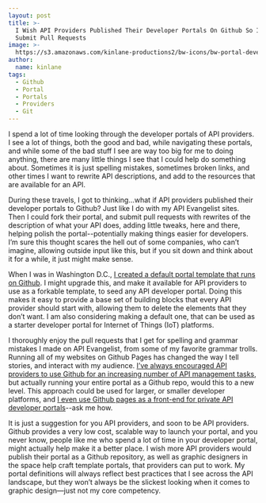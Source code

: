 ```yaml
---
layout: post
title: >-
  I Wish API Providers Published Their Developer Portals On Github So I Could
  Submit Pull Requests
image: >-
  https://s3.amazonaws.com/kinlane-productions2/bw-icons/bw-portal-developer-github.png
author:
  name: kinlane
tags:
  - Github
  - Portal
  - Portals
  - Providers
  - Git
---
```

I spend a lot of time looking through the developer portals of API providers. I see a lot of things, both the good and bad, while navigating these portals, and while some of the bad stuff I see are way too big for me to doing anything, there are many little things I see that I could help do something about. Sometimes it is just spelling mistakes, sometimes broken links, and other times I want to rewrite API descriptions, and add to the resources that are available for an API.

During these travels, I got to thinking...what if API providers published their developer portals to Github? Just like I do with my API Evangelist sites. Then I could fork their portal, and submit pull requests with rewrites of the description of what your API does, adding little tweaks, here and there, helping polish the portal--potentially making things easier for developers. I’m sure this thought scares the hell out of some companies, who can’t imagine, allowing outside input like this, but if you sit down and think about it for a while, it just might make sense.

When I was in Washington D.C., [I created a default portal template that runs on Github](http://kinlane.github.io/dev-hub/). I might upgrade this, and make it available for API providers to use as a forkable template, to seed any API developer portal. Doing this makes it easy to provide a base set of building blocks that every API provider should start with, allowing them to delete the elements that they don’t want. I am also considering making a default one, that can be used as a starter developer portal for Internet of Things (IoT) platforms.

I thoroughly enjoy the pull requests that I get for spelling and grammar mistakes I made on API Evangelist, from some of my favorite grammar trolls. Running all of my websites on Github Pages has changed the way I tell stories, and interact with my audience. [I’ve always encouraged API providers to use Github for an increasing number of API management tasks](http://apievangelist.com/2013/06/08/api-management-using-github/), but actually running your entire portal as a Github repo, would this to a new level. This approach could be used for larger, or smaller developer platforms, and [I even use Github pages as a front-end for private API developer portals](http://kinlane.com/2014/11/16/public-frontend-and-private-backend-for-my-sites-on-github/)\--ask me how.

It is just a suggestion for you API providers, and soon to be API providers. Github provides a very low cost, scalable way to launch your portal, and you never know, people like me who spend a lot of time in your developer portal, might actually help make it a better place. I wish more API providers would publish their portal as a Github repository, as well as graphic designers in the space help craft template portals, that providers can put to work. My portal definitions will always reflect best practices that I see across the API landscape, but they won’t always be the slickest looking when it comes to graphic design—just not my core competency.